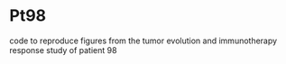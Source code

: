# Pt98
code to reproduce figures from the tumor evolution and immunotherapy response study of patient 98
